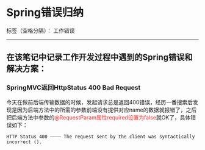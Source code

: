 ﻿# Spring错误归纳

标签（空格分隔）： 工作错误

---

## 在该笔记中记录工作开发过程中遇到的Spring错误和解决方案：

### SpringMVC返回HttpStatus 400 Bad Request

今天在做前后端传输数据的时候，发起请求总是返回400错误，经历一番搜索后发现是因为后端方法中的所需的参数前端没有提供对应name的数据就报错了，之后把后端方法中参数的<font color="FF2D2D">@RequestParam属性required设置为false</font>就OK了，具体错误如下：

``` 
HTTP Status 400 ———— The request sent by the client was syntactically incorrect ().
``` 




